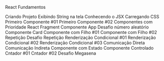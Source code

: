 React Fundamentos

Criando Projeto
Exibindo String na tela
Conhecendo o JSX
Carregando CSS
Primeiro Componente #01
Primeiro Componente #02
Componentes com Prioridade
React Fragment
Componente App
Desafio número aleatório
Componente Card
Componente com Filho #01
Componente com Filho #02
Repetição
Desafio Repetição
Renderização Condicional #01
Renderização Condicional #02
Renderização Condicional #03
Comunicação Direta
Comunicação Indireta
Componente com Estado
Componente Controlado
Cntador #01
Cntador #02
Desafio Megasena
